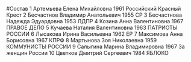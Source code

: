 #Состав
1 Артемьева Елена Михайловна 1961 Российский Красный Крест
2 Бесчастнов Владимир Анатольевич 1955 СР
3 Бесчастнова Надежда Эдуардовна 1953 ЛДПР
4 Козина Анна Валентиновна 1967 ПРАВОЕ ДЕЛО
5 Кучаева Наталия Валентиновна 1963 ПАТРИОТЫ РОССИИ
6 Лысакова Ирина Васильевна 1962 ЕР
7 Максимова Анна Борисовна 1967 КПРФ
8 Мартынова Зоя Николаевна 1959 КОММУНИСТЫ РОССИИ
9 Салыгина Марина Владимировна 1967 За женщин России
10 Цветков Дмитрий Сергеевич 1984 ЯБЛОКО
